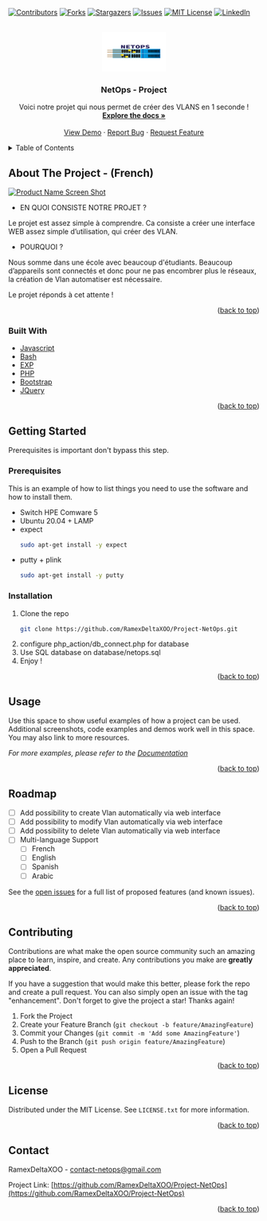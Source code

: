 <div id="top"></div>
<!--
*** Thanks for checking out the Best-README-Template. If you have a suggestion
*** that would make this better, please fork the repo and create a pull request
*** or simply open an issue with the tag "enhancement".
*** Don't forget to give the project a star!
*** Thanks again! Now go create something AMAZING! :D
-->



<!-- PROJECT NETOPS -->
<!--
*** I'm using markdown "reference style" links for readability.
*** Reference links are enclosed in brackets [ ] instead of parentheses ( ).
*** See the bottom of this document for the declaration of the reference variables
*** for contributors-url, forks-url, etc. This is an optional, concise syntax you may use.
*** https://www.markdownguide.org/basic-syntax/#reference-style-links
-->
[![Contributors][contributors-shield]][contributors-url]
[![Forks][forks-shield]][forks-url]
[![Stargazers][stars-shield]][stars-url]
[![Issues][issues-shield]][issues-url]
[![MIT License][license-shield]][license-url]
[![LinkedIn][linkedin-shield]][linkedin-url]



<!-- PROJECT LOGO -->
<br />
<div align="center">
  <a href="https://github.com/othneildrew/Best-README-Template">
    <img src="logo.png" alt="Logo" width="128" height="80">
  </a>

  <h3 align="center">NetOps - Project</h3>

  <p align="center">
    Voici notre projet qui nous permet de créer des VLANS en 1 seconde !
    <br />
    <a href="https://github.com/RamexDeltaXOO/Project-NetOps"><strong>Explore the docs »</strong></a>
    <br />
    <br />
    <a href="https://github.com/RamexDeltaXOO/Project-NetOps">View Demo</a>
    ·
    <a href="https://github.com/RamexDeltaXOO/Project-NetOps/issues">Report Bug</a>
    ·
    <a href="https://github.com/RamexDeltaXOO/Project-NetOps/issues">Request Feature</a>
  </p>
</div>



<!-- TABLE OF CONTENTS -->
<details>
  <summary>Table of Contents</summary>
  <ol>
    <li>
      <a href="#about-the-project">About The Project</a>
      <ul>
        <li><a href="#built-with">Built With</a></li>
      </ul>
    </li>
    <li>
      <a href="#getting-started">Getting Started</a>
      <ul>
        <li><a href="#prerequisites">Prerequisites</a></li>
        <li><a href="#installation">Installation</a></li>
      </ul>
    </li>
    <li><a href="#usage">Usage</a></li>
    <li><a href="#roadmap">Roadmap</a></li>
    <li><a href="#contributing">Contributing</a></li>
    <li><a href="#license">License</a></li>
    <li><a href="#contact">Contact</a></li>
    <li><a href="#acknowledgments">Acknowledgments</a></li>
  </ol>
</details>



<!-- ABOUT THE PROJECT -->
## About The Project - (French)

[![Product Name Screen Shot][product-screenshot]](https://github.com/RamexDeltaXOO/Project-NetOps)

* EN QUOI CONSISTE NOTRE PROJET ?	

Le projet est assez simple à comprendre.
Ca consiste a créer une interface WEB assez simple d’utilisation, qui créer des VLAN.

* POURQUOI ?

Nous somme dans une école avec beaucoup d'étudiants.
Beaucoup d’appareils sont connectés et donc pour ne pas encombrer plus le réseaux, la création de Vlan automatiser est nécessaire.

Le projet réponds à cet attente !


<p align="right">(<a href="#top">back to top</a>)</p>



### Built With

* [Javascript](https://devdocs.io/javascript/)
* [Bash](https://devdocs.io/bash/)
* [EXP](https://linux.die.net/man/1/expect)
* [PHP](https://php.net)
* [Bootstrap](https://getbootstrap.com)
* [JQuery](https://jquery.com)

<p align="right">(<a href="#top">back to top</a>)</p>



<!-- GETTING STARTED -->
## Getting Started
Prerequisites is important don't bypass this step.

### Prerequisites

This is an example of how to list things you need to use the software and how to install them.
* Switch HPE Comware 5
* Ubuntu 20.04 + LAMP
* expect
  ```sh
  sudo apt-get install -y expect
  ```
* putty + plink
  ```sh
  sudo apt-get install -y putty
  ```

### Installation

1. Clone the repo
   ```sh
   git clone https://github.com/RamexDeltaXOO/Project-NetOps.git
   ```
2. configure php_action/db_connect.php for database
3. Use SQL database on database/netops.sql
4. Enjoy !

<p align="right">(<a href="#top">back to top</a>)</p>



<!-- USAGE EXAMPLES -->
## Usage

Use this space to show useful examples of how a project can be used. Additional screenshots, code examples and demos work well in this space. You may also link to more resources.

_For more examples, please refer to the [Documentation](https://github.com/RamexDeltaXOO/Project-NetOps)_

<p align="right">(<a href="#top">back to top</a>)</p>



<!-- ROADMAP -->
## Roadmap

- [ ] Add possibility to create Vlan automatically via web interface
- [ ] Add possibility to modify Vlan automatically via web interface
- [ ] Add possibility to delete Vlan automatically via web interface
- [ ] Multi-language Support
    - [ ] French
    - [ ] English
    - [ ] Spanish
    - [ ] Arabic

See the [open issues](https://github.com/RamexDeltaXOO/Project-NetOps/issues) for a full list of proposed features (and known issues).

<p align="right">(<a href="#top">back to top</a>)</p>



<!-- CONTRIBUTING -->
## Contributing

Contributions are what make the open source community such an amazing place to learn, inspire, and create. Any contributions you make are **greatly appreciated**.

If you have a suggestion that would make this better, please fork the repo and create a pull request. You can also simply open an issue with the tag "enhancement".
Don't forget to give the project a star! Thanks again!

1. Fork the Project
2. Create your Feature Branch (`git checkout -b feature/AmazingFeature`)
3. Commit your Changes (`git commit -m 'Add some AmazingFeature'`)
4. Push to the Branch (`git push origin feature/AmazingFeature`)
5. Open a Pull Request

<p align="right">(<a href="#top">back to top</a>)</p>



<!-- LICENSE -->
## License

Distributed under the MIT License. See `LICENSE.txt` for more information.

<p align="right">(<a href="#top">back to top</a>)</p>



<!-- CONTACT -->
## Contact

RamexDeltaXOO - contact-netops@gmail.com

Project Link: [https://github.com/RamexDeltaXOO/Project-NetOps](https://github.com/RamexDeltaXOO/Project-NetOps)

<p align="right">(<a href="#top">back to top</a>)</p>







<!-- MARKDOWN LINKS & IMAGES -->
<!-- https://www.markdownguide.org/basic-syntax/#reference-style-links -->
[contributors-shield]: https://img.shields.io/github/contributors/RamexDeltaXOO/Project-NetOps.svg?style=for-the-badge
[contributors-url]: https://github.com/RamexDeltaXOO/Project-NetOps/graphs/contributors
[forks-shield]: https://img.shields.io/github/forks/RamexDeltaXOO/Project-NetOps.svg?style=for-the-badge
[forks-url]: https://github.com/RamexDeltaXOO/Project-NetOps/network/members
[stars-shield]: https://img.shields.io/github/stars/RamexDeltaXOO/Project-NetOps.svg?style=for-the-badge
[stars-url]: https://github.com/RamexDeltaXOO/Project-NetOps/stargazers
[issues-shield]: https://img.shields.io/github/issues/RamexDeltaXOO/Project-NetOps.svg?style=for-the-badge
[issues-url]: https://github.com/RamexDeltaXOO/Project-NetOps/issues
[license-shield]: https://img.shields.io/github/license/RamexDeltaXOO/Project-NetOps.svg?style=for-the-badge
[license-url]: https://github.com/RamexDeltaXOO/Project-NetOps/blob/master/LICENSE.txt
[linkedin-shield]: https://img.shields.io/badge/-LinkedIn-black.svg?style=for-the-badge&logo=linkedin&colorB=555
[linkedin-url]: https://linkedin.com/in/uknown
[product-screenshot]: https://i.ibb.co/g61NZjZ/image.png
